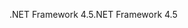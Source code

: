 <span data-ttu-id="8352e-101">.NET Framework 4.5</span><span class="sxs-lookup"><span data-stu-id="8352e-101">.NET Framework 4.5</span></span>